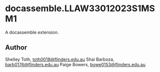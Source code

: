 # docassemble.LLAW33012023S1MSM1

A docassemble extension.

## Author

Shelley Toth, toth0018@flinders.edu.au
Shai Barboza, barb0176@flinders.edu.au
Paige Bowers, bowe0153@flinders.edu.au
